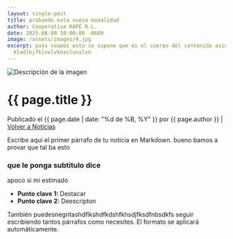 ```yaml
---
layout: single-post
title: probando esta nueva modalidad
author: Cooperativa KAPÉ R.L.
date: 2025-08-08 10:00:00 -0600
image: /assets/images/4.jpg
excerpt: pues veamos esto se supone que es el cuerpo del contenido asique
  kladlkjfklnxlvknxclvnxlvn
---
```

<img src="{{ page.image | relative_url }}" alt="Descripción de la imagen" class="post-main-image">

<h1 class="main-title">{{ page.title }}</h1>
<p class="post-meta">Publicado el {{ page.date | date: "%d de %B, %Y" }} por {{ page.author }} | <a href="{{ '/noticias/' | relative_url }}">Volver a Noticias</a></p>

Escribe aquí el primer párrafo de tu noticia en Markdown.
bueno bamos a provar que tal ba esto

### que le ponga subtitulo dice

apoco si mi estimado

* **Punto clave 1:** Destacar
* **Punto clave 2:** Deescripton

También puedesnegritashdflkshdfkdshfkhsdjfksdfnbsdkfs seguir escribiendo tantos párrafos como necesites. El formato se aplicará automáticamente.
